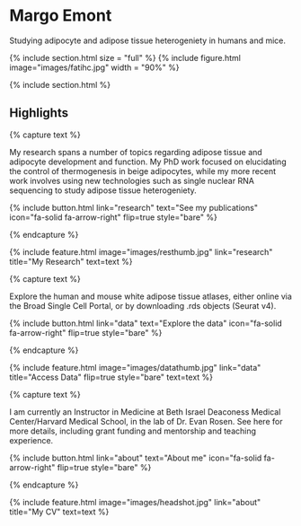 ---
---

# Margo Emont

Studying adipocyte and adipose tissue heterogeniety in humans and mice.

{% include section.html size = "full" %}
{%
  include figure.html
  image="images/fatihc.jpg"
  width = "90%"
%}

{% include section.html %}

## Highlights

{% capture text %}

My research spans a number of topics regarding adipose tissue and adipocyte development and function. My PhD work focused on elucidating the control of thermogenesis in beige adipocytes, while my more recent work involves using new technologies such as single nuclear RNA sequencing to study adipose tissue heterogeniety.

{%
  include button.html
  link="research"
  text="See my publications"
  icon="fa-solid fa-arrow-right"
  flip=true
  style="bare"
%}

{% endcapture %}

{%
  include feature.html
  image="images/resthumb.jpg"
  link="research"
  title="My Research"
  text=text
%}

{% capture text %}

Explore the human and mouse white adipose tissue atlases, either online via the Broad Single Cell Portal, or by downloading .rds objects (Seurat v4).

{%
  include button.html
  link="data"
  text="Explore the data"
  icon="fa-solid fa-arrow-right"
  flip=true
  style="bare"
%}

{% endcapture %}

{%
  include feature.html
  image="images/datathumb.jpg"
  link="data"
  title="Access Data"
  flip=true
  style="bare"
  text=text
%}

{% capture text %}

I am currently an Instructor in Medicine at Beth Israel Deaconess Medical Center/Harvard Medical School, in the lab of Dr. Evan Rosen. See here for more details, including grant funding and mentorship and teaching experience.

{%
  include button.html
  link="about"
  text="About me"
  icon="fa-solid fa-arrow-right"
  flip=true
  style="bare"
%}

{% endcapture %}

{%
  include feature.html
  image="images/headshot.jpg"
  link="about"
  title="My CV"
  text=text
%}
